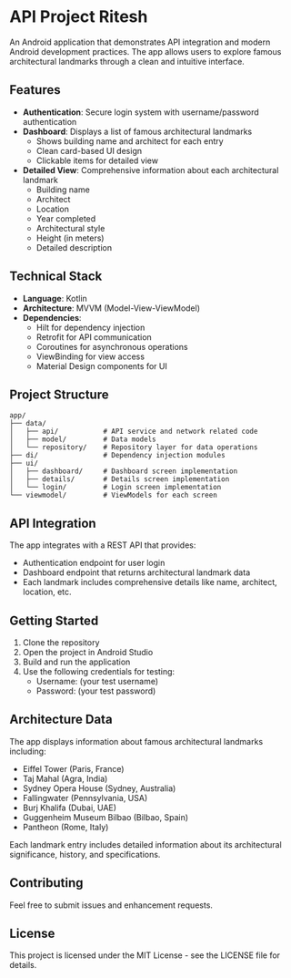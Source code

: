 # API Project Ritesh

An Android application that demonstrates API integration and modern Android development practices. The app allows users to explore famous architectural landmarks through a clean and intuitive interface.

## Features

- **Authentication**: Secure login system with username/password authentication
- **Dashboard**: Displays a list of famous architectural landmarks
  - Shows building name and architect for each entry
  - Clean card-based UI design
  - Clickable items for detailed view
- **Detailed View**: Comprehensive information about each architectural landmark
  - Building name
  - Architect
  - Location
  - Year completed
  - Architectural style
  - Height (in meters)
  - Detailed description

## Technical Stack

- **Language**: Kotlin
- **Architecture**: MVVM (Model-View-ViewModel)
- **Dependencies**:
  - Hilt for dependency injection
  - Retrofit for API communication
  - Coroutines for asynchronous operations
  - ViewBinding for view access
  - Material Design components for UI

## Project Structure

```
app/
├── data/
│   ├── api/           # API service and network related code
│   ├── model/         # Data models
│   └── repository/    # Repository layer for data operations
├── di/                # Dependency injection modules
├── ui/
│   ├── dashboard/     # Dashboard screen implementation
│   ├── details/       # Details screen implementation
│   └── login/         # Login screen implementation
└── viewmodel/         # ViewModels for each screen
```

## API Integration

The app integrates with a REST API that provides:
- Authentication endpoint for user login
- Dashboard endpoint that returns architectural landmark data
- Each landmark includes comprehensive details like name, architect, location, etc.

## Getting Started

1. Clone the repository
2. Open the project in Android Studio
3. Build and run the application
4. Use the following credentials for testing:
   - Username: (your test username)
   - Password: (your test password)

## Architecture Data

The app displays information about famous architectural landmarks including:
- Eiffel Tower (Paris, France)
- Taj Mahal (Agra, India)
- Sydney Opera House (Sydney, Australia)
- Fallingwater (Pennsylvania, USA)
- Burj Khalifa (Dubai, UAE)
- Guggenheim Museum Bilbao (Bilbao, Spain)
- Pantheon (Rome, Italy)

Each landmark entry includes detailed information about its architectural significance, history, and specifications.

## Contributing

Feel free to submit issues and enhancement requests.

## License

This project is licensed under the MIT License - see the LICENSE file for details. 